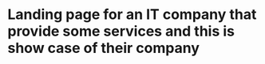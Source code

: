 # Landing page for an IT company that provide some services and this is show case of their company 
